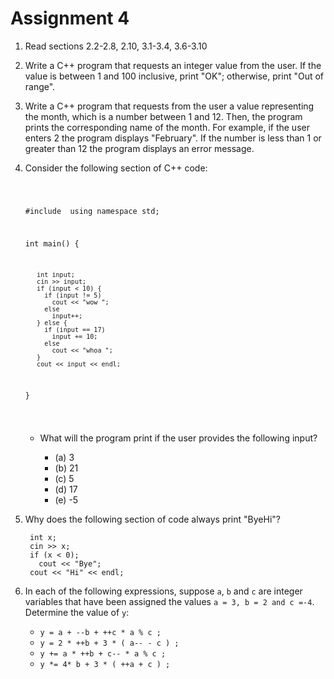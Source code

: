# Assignment 4

1. Read sections 2.2-2.8, 2.10, 3.1-3.4, 3.6-3.10

2. Write a C++ program that requests an integer value from the user. If the value is between 1 and 100 inclusive, print "OK"; otherwise, print "Out of range".

3. Write a C++ program that requests from the user a value representing the month, which is a number between 1 and 12. Then, the program prints the corresponding name of the month. For example, if the user enters 2 the program displays "February". If the number is less than 1 or greater than 12 the program displays an error message.

4. Consider the following section of C++ code:
    <section><pre><code data-trim data-noescape>

    #include <iostream>
    using namespace std;

    int main() {

          int input;
          cin >> input;
          if (input < 10) {
            if (input != 5)
              cout << "wow ";
            else
              input++;
          } else {
            if (input == 17)
              input += 10;
            else
              cout << "whoa ";
          }
          cout << input << endl;
    }

    </pre></code></section>

      - What will the program print if the user provides the following input?

        - (a) 3
        - (b) 21
        - (c) 5
        - (d) 17
        - (e) -5

5. Why does the following section of code always print "ByeHi"?

        int x;
        cin >> x;
        if (x < 0);
          cout << "Bye";
        cout << "Hi" << endl;

6. In each of the following expressions, suppose `a`, `b` and `c` are integer variables that have been assigned the values `a = 3, b = 2 and c =-4`. Determine the value of `y`:
    - `y = a + --b + ++c * a % c ;`
    - `y = 2 * ++b + 3 * ( a-- - c ) ;`
    - `y += a * ++b + c-- * a % c ;`
    - `y *= 4* b + 3 * ( ++a + c ) ; `   
